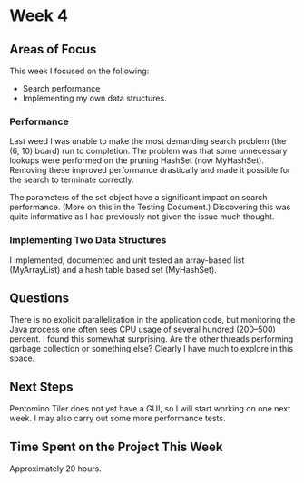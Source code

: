 # Week 4

## Areas of Focus

This week I focused on the following:
* Search performance
* Implementing my own data structures.

### Performance

Last weed I was unable to make the most demanding search problem (the (6, 10) board) run to completion. The problem was that some unnecessary lookups were performed on the pruning HashSet (now MyHashSet). Removing these improved performance drastically and made it possible for the search to terminate correctly.

The parameters of the set object have a significant impact on search performance. (More on this in the Testing Document.) Discovering this was quite informative as I had previously not given the issue much thought.

### Implementing Two Data Structures

I implemented, documented and unit tested an array-based list (MyArrayList) and a hash table based set (MyHashSet).

## Questions

There is no explicit parallelization in the application code, but monitoring the Java process one often sees CPU usage of several hundred (200–500) percent. I found this somewhat surprising. Are the other threads performing garbage collection or something else? Clearly I have much to explore in this space.

## Next Steps

Pentomino Tiler does not yet have a GUI, so I will start working on one next week. I may also carry out some more performance tests.

## Time Spent on the Project This Week

Approximately 20 hours.
